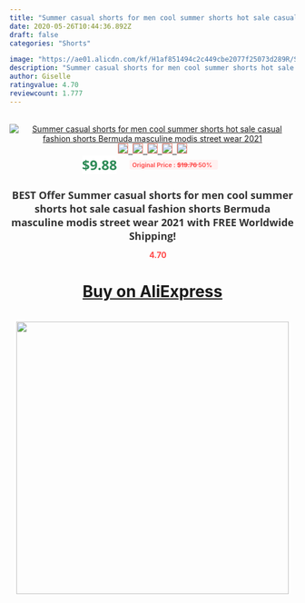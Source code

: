 ```yaml
---
title: "Summer casual shorts for men cool summer shorts hot sale casual fashion shorts Bermuda masculine modis street wear 2021"
date: 2020-05-26T10:44:36.892Z
draft: false
categories: "Shorts"

image: "https://ae01.alicdn.com/kf/H1af851494c2c449cbe2077f25073d289R/Summer-casual-shorts-for-men-cool-summer-shorts-hot-sale-casual-fashion-shorts-Bermuda-masculine-modis.jpg"
description: "Summer casual shorts for men cool summer shorts hot sale casual fashion shorts Bermuda masculine modis street wear 2021"
author: Giselle
ratingvalue: 4.70
reviewcount: 1.777
---
```

<br>
<div style="text-align: center;">
<a href="https://s.click.aliexpress.com/e/_9A2Kwh" target="_blank" rel="nofollow noopener noreferrer"><img alt="Summer casual shorts for men cool summer shorts hot sale casual fashion shorts Bermuda masculine modis street wear 2021" class="magnifier-image" src="https://ae01.alicdn.com/kf/H1af851494c2c449cbe2077f25073d289R/Summer-casual-shorts-for-men-cool-summer-shorts-hot-sale-casual-fashion-shorts-Bermuda-masculine-modis.jpg_640x640.jpg">
<br>
<img style="border:1px solid salmon" src="https://ae01.alicdn.com/kf/H1af851494c2c449cbe2077f25073d289R/Summer-casual-shorts-for-men-cool-summer-shorts-hot-sale-casual-fashion-shorts-Bermuda-masculine-modis.jpg_120x120.jpg">&nbsp;&nbsp;<img style="border:1px solid salmon" src="https://ae01.alicdn.com/kf/H72888ec0920a4050b1ead24b7ea6adf6N/Summer-casual-shorts-for-men-cool-summer-shorts-hot-sale-casual-fashion-shorts-Bermuda-masculine-modis.jpg_120x120.jpg">&nbsp;&nbsp;<img style="border:1px solid salmon" src="https://ae01.alicdn.com/kf/Hf22785318edf471eac777837fd911015E/Summer-casual-shorts-for-men-cool-summer-shorts-hot-sale-casual-fashion-shorts-Bermuda-masculine-modis.jpg_120x120.jpg">&nbsp;&nbsp;<img style="border:1px solid salmon" src="https://ae01.alicdn.com/kf/H56d3691a846d44e4b3a34deb34986dfc8/Summer-casual-shorts-for-men-cool-summer-shorts-hot-sale-casual-fashion-shorts-Bermuda-masculine-modis.jpg_120x120.jpg">&nbsp;&nbsp;<img style="border:1px solid salmon" src="https://ae01.alicdn.com/kf/H2e0b5db08c3a408b83b227ceccd9bea63/Summer-casual-shorts-for-men-cool-summer-shorts-hot-sale-casual-fashion-shorts-Bermuda-masculine-modis.jpg_120x120.jpg"></a></div><br0>
<div style="text-align: center;"><span style="background-color: white; border: 0px; box-sizing: border-box; color: seagreen; display: inline-block; font-family: &quot;open sans&quot; , &quot;arial&quot; , &quot;helvetica&quot; , sans-serif , &quot;heiti&quot;; font-size: 24px; font-stretch: inherit; font-weight: 700; line-height: inherit; margin: 0px 10px 0px 0px; padding: 0px; vertical-align: middle;">$9.88 </span>
<span style="background: rgb(255 , 241 , 241); border-radius: 3px; border: 0px; box-sizing: border-box; color: #ff4747; display: inline-block; font-family: inherit; font-size: 12px; font-stretch: inherit; font-style: inherit; font-variant: inherit; font-weight: 600; line-height: inherit; margin: 0px; padding: 2px 5px; transform: scale(0.9); vertical-align: middle;">Original Price : <b style="text-decoration: line-through;">$19.76 </b> 50%&nbsp;&nbsp;</span></div>
<h1 style="color: #333333; display: inline-block; font-family: &quot;open sans&quot; , &quot;arial&quot; , &quot;helvetica&quot; , sans-serif , &quot;heiti&quot;; font-size: 18px; font-stretch: inherit; font-weight: 700; text-align: center;">BEST Offer Summer casual shorts for men cool summer shorts hot sale casual fashion shorts Bermuda masculine modis street wear 2021 with FREE Worldwide Shipping!</h1>
<div style="color: #ff4747; text-align: center;">
<img src="https://4.bp.blogspot.com/-M0ZcTcb-5uY/XleCXlxnR4I/AAAAAAAAAEc/OrjgMkXV1oMQFaCRZj5HQwOCBcu3w1FegCPcBGAYYCw/s1600/star.png" style="height: 15px;">&nbsp;<b>4.70</b></div>
<div class="button_cont" align="center"><a class="buynow_a" href="https://s.click.aliexpress.com/e/_9A2Kwh" target="_blank" rel="nofollow noopener noreferrer"><H1>Buy on AliExpress</H1></a></div><br>
<div class="separator" style="clear: both; text-align: center;">
<img src="https://lh3.googleusercontent.com/-pTy5HemUv9M/XlePHvY0dAI/AAAAAAAAAE4/0nX5iRUoIWY8eMW9Dpxeirr157OZliDIgCLcBGAsYHQ/s1600/badge.gif" width="480">
</div>
